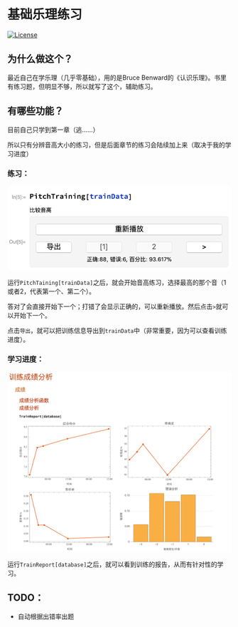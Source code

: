 # 基础乐理练习

[![License](https://img.shields.io/github/license/mashape/apistatus.svg)](https://opensource.org/licenses/MIT)

## 为什么做这个？

最近自己在学乐理（几乎零基础），用的是Bruce Benward的《认识乐理》。书里有练习题，但明显不够，所以就写了这个，辅助练习。

## 有哪些功能？

目前自己只学到第一章（逃……）

所以只有分辨音高大小的练习，但是后面章节的练习会陆续加上来（取决于我的学习进度）

### 练习：

![](img/train.png)

运行`PitchTaining[trainData]`之后，就会开始音高练习，选择最高的那个音（1或者2，代表第一个、第二个）。

答对了会直接开始下一个；打错了会显示正确的，可以重新播放。然后点击`>`就可以开始下一个。

点击`导出`，就可以把训练信息导出到`trainData`中（非常重要，因为可以查看训练进度）。

### 学习进度：

![](img/训练成绩.png)

运行`TrainReport[database]`之后，就可以看到训练的报告，从而有针对性的学习。



## TODO：

* 自动根据出错率出题